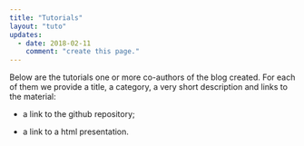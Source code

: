 ```yaml
---
title: "Tutorials"
layout: "tuto"
updates:
  - date: 2018-02-11
    comment: "create this page."
---
```



Below are the tutorials one or more co-authors of the blog created. For each of
them we provide a title, a category, a very short description and links to the material:

- <i class="fa fa-github" aria-hidden="true"></i> a link to the github repository;

- <i class="fa fa-globe" aria-hidden="true"></i> a link to a html presentation.

<br>
